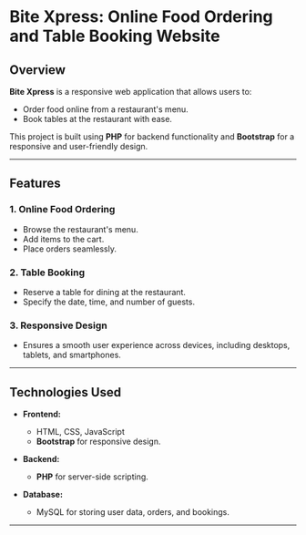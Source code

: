 # Bite Xpress: Online Food Ordering and Table Booking Website

## Overview

**Bite Xpress** is a responsive web application that allows users to:
- Order food online from a restaurant's menu.
- Book tables at the restaurant with ease.

This project is built using **PHP** for backend functionality and **Bootstrap** for a responsive and user-friendly design.

---

## Features

### 1. **Online Food Ordering**
- Browse the restaurant's menu.
- Add items to the cart.
- Place orders seamlessly.

### 2. **Table Booking**
- Reserve a table for dining at the restaurant.
- Specify the date, time, and number of guests.

### 3. **Responsive Design**
- Ensures a smooth user experience across devices, including desktops, tablets, and smartphones.

---

## Technologies Used

- **Frontend:**
  - HTML, CSS, JavaScript
  - **Bootstrap** for responsive design.

- **Backend:**
  - **PHP** for server-side scripting.

- **Database:**
  - MySQL for storing user data, orders, and bookings.

---
